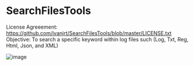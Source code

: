 # SearchFilesTools

License Agreeement: https://github.com/ivanjrt/SearchFilesTools/blob/master/LICENSE.txt <br/>
Objective: To search a specific keyword within log files such (Log, Txt, Reg, Html, Json, and XML)

![image](https://github.com/ivanjrt/SearchFilesTools/assets/44326428/8b2c6a18-1db7-4167-8159-51b2edf08d62)

